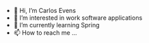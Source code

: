 - 👋 Hi, I’m Carlos Evens
- 👀 I’m interested in work software applications
- 🌱 I’m currently learning Spring
- 📫 How to reach me ...


